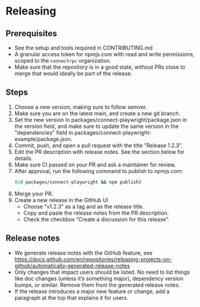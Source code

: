 # Releasing

## Prerequisites

- See the setup and tools required in CONTRIBUTING.md
- A granular access token for npmjs.com with read and write permissions, scoped 
  to the `connectrpc` organization. 
- Make sure that the repository is in a good state, without PRs close to merge 
  that would ideally be part of the release.

## Steps

1. Choose a new version, making sure to follow semver.
2. Make sure you are on the latest main, and create a new git branch.
3. Set the new version in packages/connect-playwright/package.json in the version 
   field, and make sure to update the same version in the "dependencies" field in 
   packages/connect-playwright-example/package.json. 
4. Commit, push, and open a pull request with the title "Release 1.2.3".
5. Edit the PR description with release notes. See the section below for details.
6. Make sure CI passed on your PR and ask a maintainer for review.
7. After approval, run the following command to publish to npmjs.com:
   ```bash
   (cd packages/connect-playwright && npm publish)
   ```
8. Merge your PR.
9. Create a new release in the GitHub UI
   - Choose "v1.2.3" as a tag and as the release title.
   - Copy and paste the release notes from the PR description.
   - Check the checkbox “Create a discussion for this release”.

## Release notes

- We generate release notes with the GitHub feature, see 
  https://docs.github.com/en/repositories/releasing-projects-on-github/automatically-generated-release-notes
- Only changes that impact users should be listed. No need to list things like 
  doc changes (unless it’s something major), dependency version bumps, or similar.
  Remove them from the generated release notes.
- If the release introduces a major new feature or change, add a paragraph at the 
  top that explains it for users. 
